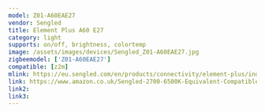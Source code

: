 ```yaml
---
model: Z01-A60EAE27
vendor: Sengled
title: Element Plus A60 E27
category: light
supports: on/off, brightness, colortemp
image: /assets/images/devices/Sengled_Z01-A60EAE27.jpg
zigbeemodel: ['Z01-A60EAE27']
compatible: [z2m]
mlink: https://eu.sengled.com/en/products/connectivity/element-plus/index.html
link: https://www.amazon.co.uk/Sengled-2700-6500K-Equivalent-Compatible-Assistant/dp/B07F6VGTR9
link2: 
link3: 
---
```

